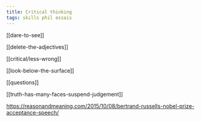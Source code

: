 ```yaml
---
title: Critical thinking 
tags: skills phil essais
---
```


[[dare-to-see]]

[[delete-the-adjectives]]

[[critical/less-wrong]]

[[look-below-the-surface]]

[[questions]]

[[truth-has-many-faces-suspend-judgement]]

<https://reasonandmeaning.com/2015/10/08/bertrand-russells-nobel-prize-acceptance-speech/>


